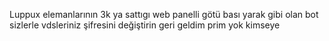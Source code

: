 Luppux elemanlarının 3k ya sattıgı web panelli götü bası yarak gibi olan bot sizlerle vdsleriniz şifresini değiştirin geri geldim prim yok kimseye  
